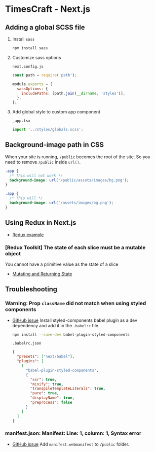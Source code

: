 # TimesCraft - Next.js

## Adding a global SCSS file

1. Install `sass`

   ```bash
   npm install sass
   ```

2. Customize sass options

   `next.config.js`

   ```js
   const path = require('path');

   module.exports = {
     sassOptions: {
       includePaths: [path.join(__dirname, 'styles')],
     },
   };
   ```

3. Add global style to custom app component

   `_app.tsx`

   ```js
   import '../styles/globals.scss';
   ```

## Background-image path in CSS

When your site is running, `/public` becomes the root of the site. So you need to remove `/public` inside `url()`.

```css
.app {
  /* This will not work */
  background-image: url('/public/assets/images/bg.png');
}

.app {
  /* This will */
  background-image: url('/assets/images/bg.png');
}
```

## Using Redux in Next.js

- [Redux example](https://github.com/vercel/next.js/tree/canary/examples/with-redux)

### [Redux Toolkit] The state of each slice must be a mutable object

You cannot have a primitive value as the state of a slice

- [Mutating and Returning State](https://redux-toolkit.js.org/usage/immer-reducers#mutating-and-returning-state)

## Troubleshooting

### Warning: Prop `className` did not match when using styled components

- [GitHub issue](https://github.com/vercel/next.js/issues/7322)
  Install styled-components babel plugin as a dev dependency and add it in the `.babelrc` file.

  ```bash
  npm install --save-dev babel-plugin-styled-components
  ```

  `.babelrc.json`

  ```json
  {
    "presets": ["next/babel"],
    "plugins": [
      [
        "babel-plugin-styled-components",
        {
          "ssr": true,
          "minify": true,
          "transpileTemplateLiterals": true,
          "pure": true,
          "displayName": true,
          "preprocess": false
        }
      ]
    ]
  }
  ```

### manifest.json: Manifest: Line: 1, column: 1, Syntax error

- [GitHub issue](https://github.com/vercel/next.js/issues/9621)
  Add `manifest.webmanifest` to `/public` folder.
